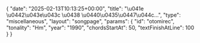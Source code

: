 {
    "date": "2025-02-13T10:13:25+00:00",
    "title": "\u041e \u0442\u043e\u043c \u0438 \u0440\u0435\u0447\u044c...",
    "type": "miscellaneous",
    "layout": "songpage",
    "params": {
        "id": "otomirec",
        "tonality": "Hm",
        "year": "1990",
        "chordsStartAt": 50,
        "textFinishAtLine": 100
    }
}